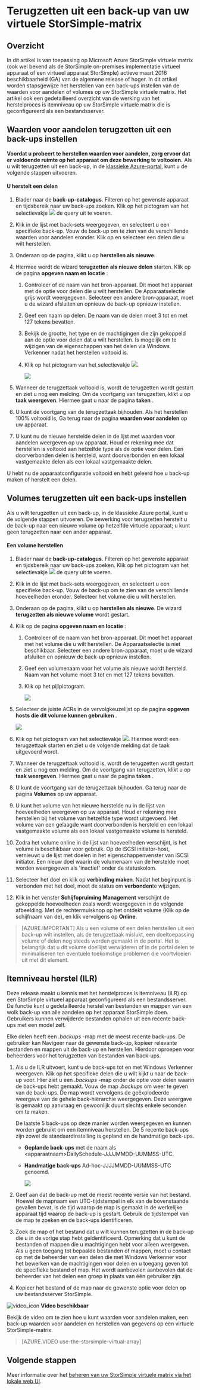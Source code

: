 <properties
   pageTitle="Terugzetten uit een back-up van uw virtuele StorSimple-matrix"
   description="Meer informatie over het herstellen van een back-up van uw StorSimple virtuele matrix."
   services="storsimple"
   documentationCenter="NA"
   authors="alkohli"
   manager="carmonm"
   editor=""/>

<tags
   ms.service="storsimple"
   ms.devlang="NA"
   ms.topic="article"
   ms.tgt_pltfrm="NA"
   ms.workload="NA"
   ms.date="06/07/2016"
   ms.author="alkohli"/>

# <a name="restore-from-a-backup-of-your-storsimple-virtual-array"></a>Terugzetten uit een back-up van uw virtuele StorSimple-matrix

## <a name="overview"></a>Overzicht 

In dit artikel is van toepassing op Microsoft Azure StorSimple virtuele matrix (ook wel bekend als de StorSimple on-premises implementatie virtueel apparaat of een virtueel apparaat StorSimple) actieve maart 2016 beschikbaarheid (GA) van de algemene release of hoger. In dit artikel worden stapsgewijze het herstellen van een back-ups instellen van de waarden voor aandelen of volumes op uw StorSimple virtuele matrix. Het artikel ook een gedetailleerd overzicht van de werking van het herstelproces is itemniveau op uw StorSimple virtuele matrix die is geconfigureerd als een bestandsserver.


## <a name="restore-shares-from-a-backup-set"></a>Waarden voor aandelen terugzetten uit een back-ups instellen


**Voordat u probeert te herstellen waarden voor aandelen, zorg ervoor dat er voldoende ruimte op het apparaat om deze bewerking te voltooien.** Als u wilt terugzetten uit een back-up, in de [klassieke Azure-portal](https://manage.windowsazure.com/), kunt u de volgende stappen uitvoeren.

#### <a name="to-restore-a-share"></a>U herstelt een delen

1.  Blader naar de **back-up-catalogus**. Filteren op het gewenste apparaat en tijdsbereik naar uw back-ups zoeken. Klik op het pictogram van het selectievakje ![](./media/storsimple-ova-restore/image1.png) de query uit te voeren.


1.  Klik in de lijst met back-sets weergegeven, en selecteert u een specifieke back-up. Vouw de back-up om te zien van de verschillende waarden voor aandelen eronder. Klik op en selecteer een delen die u wilt herstellen.

2.  Onderaan op de pagina, klikt u op **herstellen als nieuwe**.

3.  Hiermee wordt de wizard **terugzetten als nieuwe delen** starten. Klik op de pagina **opgeven naam en locatie** :


    1.  Controleer of de naam van het bron-apparaat. Dit moet het apparaat met de optie voor delen die u wilt herstellen. De Apparaatselectie grijs wordt weergegeven. Selecteer een andere bron-apparaat, moet u de wizard afsluiten en opnieuw de back-up opnieuw instellen.

    2.  Geef een naam op delen. De naam van de delen moet 3 tot en met 127 tekens bevatten.

    3.  Bekijk de grootte, het type en de machtigingen die zijn gekoppeld aan de optie voor delen dat u wilt herstellen. Is mogelijk om te wijzigen van de eigenschappen van het delen via Windows Verkenner nadat het herstellen voltooid is.

    4.  Klik op het pictogram van het selectievakje ![](./media/storsimple-ova-restore/image1.png).

        ![](./media/storsimple-ova-restore/image9.png)

1.  Wanneer de terugzettaak voltooid is, wordt de terugzetten wordt gestart en ziet u nog een melding. Om de voortgang van terugzetten, klikt u op **taak weergeven**. Hiermee gaat u naar de pagina **taken** .

2.  U kunt de voortgang van de terugzettaak bijhouden. Als het herstellen 100% voltooid is, Ga terug naar de pagina **waarden voor aandelen** op uw apparaat.

3.  U kunt nu de nieuwe herstelde delen in de lijst met waarden voor aandelen weergeven op uw apparaat. Houd er rekening mee dat herstellen is voltooid aan hetzelfde type als de optie voor delen. Een doorverbonden delen is hersteld, want doorverbonden en een lokaal vastgemaakte delen als een lokaal vastgemaakte delen.

U hebt nu de apparaatconfiguratie voltooid en hebt geleerd hoe u back-up maken of herstelt een delen. 


## <a name="restore-volumes-from-a-backup-set"></a>Volumes terugzetten uit een back-ups instellen


Als u wilt terugzetten uit een back-up, in de klassieke Azure portal, kunt u de volgende stappen uitvoeren. De bewerking voor terugzetten herstelt u de back-up naar een nieuwe volume op hetzelfde virtuele apparaat; u kunt geen terugzetten naar een ander apparaat.

#### <a name="to-restore-a-volume"></a>Een volume herstellen

1.  Blader naar de **back-up-catalogus**. Filteren op het gewenste apparaat en tijdsbereik naar uw back-ups zoeken. Klik op het pictogram van het selectievakje ![](./media/storsimple-ova-restore/image1.png) de query uit te voeren.

2.  Klik in de lijst met back-sets weergegeven, en selecteert u een specifieke back-up. Vouw de back-up om te zien van de verschillende hoeveelheden eronder. Selecteer het volume die u wilt herstellen. 

5.  Onderaan op de pagina, klikt u op **herstellen als nieuwe**. De wizard **terugzetten als nieuwe volume** wordt gestart.

1.  Klik op de pagina **opgeven naam en locatie** :


    1.  Controleer of de naam van het bron-apparaat. Dit moet het apparaat met het volume die u wilt herstellen. De Apparaatselectie is niet beschikbaar. Selecteer een andere bron-apparaat, moet u de wizard afsluiten en opnieuw de back-up opnieuw instellen.

    2.  Geef een volumenaam voor het volume als nieuwe wordt hersteld. Naam van het volume moet 3 tot en met 127 tekens bevatten.

    3.  Klik op het pijlpictogram.

        ![](./media/storsimple-ova-restore/image12.png)

1.  Selecteer de juiste ACRs in de vervolgkeuzelijst op de pagina **opgeven hosts die dit volume kunnen gebruiken** .

    ![](./media/storsimple-ova-restore/image13.png)

1.  Klik op het pictogram van het selectievakje ![](./media/storsimple-ova-restore/image1.png). Hiermee wordt een terugzettaak starten en ziet u de volgende melding dat de taak uitgevoerd wordt.

2.  Wanneer de terugzettaak voltooid is, wordt de terugzetten wordt gestart en ziet u nog een melding. Om de voortgang van terugzetten, klikt u op **taak weergeven**. Hiermee gaat u naar de pagina **taken** .

3.  U kunt de voortgang van de terugzettaak bijhouden. Ga terug naar de pagina **Volumes** op uw apparaat.

4.  U kunt het volume van het nieuwe herstelde nu in de lijst van hoeveelheden weergeven op uw apparaat. Houd er rekening mee herstellen bij het volume van hetzelfde type wordt uitgevoerd. Het volume van een gelaagde want doorverbonden is hersteld en een lokaal vastgemaakte volume als een lokaal vastgemaakte volume is hersteld.

5.  Zodra het volume online in de lijst van hoeveelheden verschijnt, is het volume is beschikbaar voor gebruik.  Op de iSCSI initiator-host, vernieuwt u de lijst met doelen in het eigenschappenvenster van iSCSI initiator.  Een nieuw doel waarin de volumenaam van de herstelde moet worden weergegeven als 'inactief' onder de statuskolom.

6.  Selecteer het doel en klik op **verbinding maken**.   Nadat het beginpunt is verbonden met het doel, moet de status om **verbonden**te wijzigen. 

7.  Klik in het venster **Schijfopruiming Management** verschijnt de gekoppelde hoeveelheden zoals wordt weergegeven in de volgende afbeelding. Met de rechtermuisknop op het ontdekt volume (Klik op de schijfnaam van de), en klik vervolgens op **Online**.

> [AZURE.IMPORTANT] Als u een volume of een delen herstellen uit een back-up wilt instellen, als de terugzettaak mislukt, een doeltoepassing volume of delen nog steeds worden gemaakt in de portal. Het is belangrijk dat u dit volume doellijst verwijderen of in de portal delen te minimaliseren ten eventuele toekomstige problemen die voortvloeien uit met dit element.

## <a name="item-level-recovery-ilr"></a>Itemniveau herstel (ILR)

Deze release maakt u kennis met het herstelproces is itemniveau (ILR) op een StorSimple virtueel apparaat geconfigureerd als een bestandsserver. De functie kunt u gedetailleerde herstel van bestanden en mappen van een wolk back-up van alle aandelen op het apparaat StorSimple doen. Gebruikers kunnen verwijderde bestanden ophalen uit een recente back-ups met een model zelf.

Elke delen heeft een *.backups* -map met de meest recente back-ups. De gebruiker kan Navigeer naar de gewenste back-up, kopieer relevante bestanden en mappen uit de back-up en herstellen. Hierdoor oproepen voor beheerders voor het terugzetten van bestanden van back-ups.

1.  Als u de ILR uitvoert, kunt u de back-ups tot en met Windows Verkenner weergeven. Klik op het specifieke delen die u wilt kijkt u naar de back-up voor. Hier ziet u een *.backups* -map onder de optie voor delen waarin de back-ups hebt gemaakt. Vouw de map *.backups* om weer te geven van de back-ups. De map wordt vervolgens de geëxplodeerde weergave van de gehele back-hiërarchie weergegeven. Deze weergave is gemaakt op aanvraag en gewoonlijk duurt slechts enkele seconden om te maken.

    De laatste 5 back-ups op deze manier worden weergegeven en kunnen worden gebruikt om een itemniveau herstellen. De 5 recente back-ups zijn zowel de standaardinstelling is gepland en de handmatige back-ups.

    
    -   **Geplande back-ups** met de naam als &lt;apparaatnaam&gt;DailySchedule-JJJJMMDD-UUMMSS-UTC.

    -   **Handmatige back-ups** Ad-hoc-JJJJMMDD-UUMMSS-UTC genoemd.
    
        ![](./media/storsimple-ova-restore/image14.png)

1.  Geef aan dat de back-up met de meest recente versie van het bestand. Hoewel de mapnaam een UTC-tijdstempel in elk van de bovenstaande gevallen bevat, is de tijd waarop de map is gemaakt in de werkelijke apparaat tijd waarop de back-up is gestart. Gebruik de tijdstempel van de map te zoeken en de back-ups identificeren.

2.  Zoek de map of het bestand dat u wilt kunnen terugzetten in de back-up die u in de vorige stap hebt geïdentificeerd. Opmerking dat u kunt de bestanden of mappen die u machtigingen hebt voor alleen weergeven. Als u geen toegang tot bepaalde bestanden of mappen, moet u contact op met de beheerder van een delen die met Windows Verkenner voor het bewerken van de machtigingen voor delen en u toegang geven tot de specifieke bestand of map. Het wordt aanbevolen aanbevolen dat de beheerder van het delen een groep in plaats van één gebruiker zijn.

3.  Kopieer het bestand of de map naar de gewenste optie voor delen op uw bestandsserver StorSimple.

![video_icon](./media/storsimple-ova-restore/video_icon.png) **Video beschikbaar**

Bekijk de video om te zien hoe u kunt waarden voor aandelen maken, een back-up waarden voor aandelen en herstellen van gegevens op een virtuele StorSimple-matrix.

> [AZURE.VIDEO use-the-storsimple-virtual-array]

## <a name="next-steps"></a>Volgende stappen

Meer informatie over het [beheren van uw StorSimple virtuele matrix via het lokale web UI](storsimple-ova-web-ui-admin.md).
